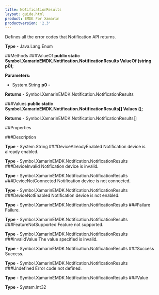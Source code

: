 ```yaml
---
title: NotificationResults
layout: guide.html
product: EMDK For Xamarin
productversion: '2.3'
---
```

Defines all the error codes that Notification API returns. 

**Type** - Java.Lang.Enum

##Methods
###ValueOf
**public static Symbol.XamarinEMDK.Notification.NotificationResults ValueOf (string p0);**


        

**Parameters:** 

* System.String **p0** - 
        

**Returns** - Symbol.XamarinEMDK.Notification.NotificationResults

###Values
**public static Symbol.XamarinEMDK.Notification.NotificationResults[] Values ();**


        


**Returns** - Symbol.XamarinEMDK.Notification.NotificationResults[]

##Properties

###Description

        

**Type** - System.String
###DeviceAlreadyEnabled
Notification device is already enabled.

**Type** - Symbol.XamarinEMDK.Notification.NotificationResults
###DeviceInvalid
Notification device is invalid.

**Type** - Symbol.XamarinEMDK.Notification.NotificationResults
###DeviceNotConnected
Notification device is not connected.

**Type** - Symbol.XamarinEMDK.Notification.NotificationResults
###DeviceNotEnabled
Notification device is not enabled.

**Type** - Symbol.XamarinEMDK.Notification.NotificationResults
###Failure
Failure.

**Type** - Symbol.XamarinEMDK.Notification.NotificationResults
###FeatureNotSupported
Feature not supported.

**Type** - Symbol.XamarinEMDK.Notification.NotificationResults
###InvalidValue
The value specified is invalid.

**Type** - Symbol.XamarinEMDK.Notification.NotificationResults
###Success
Success.

**Type** - Symbol.XamarinEMDK.Notification.NotificationResults
###Undefined
Error code not defined.

**Type** - Symbol.XamarinEMDK.Notification.NotificationResults
###Value

        

**Type** - System.Int32






